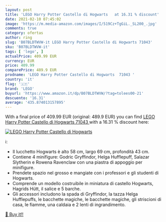 ```yaml
---
layout: post
title: 'LEGO Harry Potter Castello di Hogwarts   at 16.31 % discount'
date: 2021-02-10 07:45:02
image: 'https://m.media-amazon.com/images/I/519Cz+TgGiL._SL200_.jpg'
comments: true
category: ofertas
author: ring
slug: 'B07BLDTWVW-it LEGO Harry Potter Castello di Hogwarts 71043'
sku: 'B07BLDTWVW-it'
tags: [ 'lego', ]
actualPrice: 409.99 EUR
currency: EUR
price: 409.99
comparePrice: 489.9 EUR
prodname: 'LEGO Harry Potter Castello di Hogwarts  71043 '
country: 'it'
flag: '🇮🇹'
brand: 'LEGO'
buyurl: 'https://www.amazon.it/dp/B07BLDTWVW/?tag=tolees00-21'
descuento: '16.31'
average: '435.874013157895'
---
```


With a final price of 409.99 EUR (original: 489.9 EUR) you can find [LEGO Harry Potter Castello di Hogwarts  71043 ](https://www.amazon.it/dp/B07BLDTWVW/?tag=tolees00-21) with a  16.31 % discount here:

[![LEGO Harry Potter Castello di Hogwarts  ](https://m.media-amazon.com/images/I/519Cz+TgGiL._SL200_.jpg)](https://www.amazon.it/dp/B07BLDTWVW/?tag=tolees00-21)

ℹ️:

- Il lucchetto Hogwarts è alto 58 cm, largo 69 cm, profondità 43 cm.
- Contiene 4 minifigure: Godric Gryffindor, Helga Hufflepuff, Salazar Slytherin e Rowena Ravenclaw con una piastra di appoggio per minifigure.
- Prendete spazio nel grosso e mangiate con i professori e gli studenti di Hogwarts.
- Comprende un modello costruibile in miniatura di castello Hogwarts, Hagrids Hütt, il salice e 5 barche.
- Gli accessori includono la spada di Gryffindor, la tazza Helga Hufflepuffs, le bacchette magiche, le bacchette magiche, gli striscioni di casa, le fiamme, una caldaia e 2 lenti di ingrandimento.

[🛒 Buy it!!](https://www.amazon.it/dp/B07BLDTWVW/?tag=tolees00-21)
